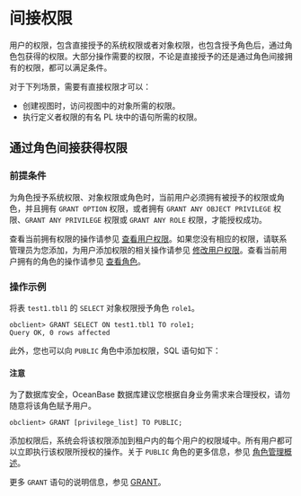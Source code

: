 # 间接权限

用户的权限，包含直接授予的系统权限或者对象权限，也包含授予角色后，通过角色包获得的权限。大部分操作需要的权限，不论是直接授予的还是通过角色间接拥有的权限，都可以满足条件。

对于下列场景，需要有直接权限才可以：

* 创建视图时，访问视图中的对象所需的权限。
* 执行定义者权限的有名 PL 块中的语句所需的权限。

## 通过角色间接获得权限

### 前提条件

为角色授予系统权限、对象权限或角色时，当前用户必须拥有被授予的权限或角色，并且拥有 `GRANT OPTION` 权限，或者拥有 `GRANT ANY OBJECT PRIVILEGE` 权限、`GRANT ANY PRIVILEGE` 权限或 `GRANT ANY ROLE` 权限，才能授权成功。

查看当前拥有权限的操作请参见 [查看用户权限](6.view-user-permissions-of-oracle-mode.md)。如果您没有相应的权限，请联系管理员为您添加，为用户添加权限的相关操作请参见 [修改用户权限](../../../../../7.reference/2.administrator-guide/2.basic-database-management/4.manage-tenants/9.manage-users-and-permissions/2.oracle-mode/5.modify-user-permissions-of-oracle-mode.md)。查看当前用户拥有的角色的操作请参见 [查看角色](../../../../../7.reference/2.administrator-guide/2.basic-database-management/4.manage-tenants/9.manage-users-and-permissions/2.oracle-mode/9.manage-roles-of-oracle-mode/6.view-roles-of-oracle-mode.md)。

### 操作示例

将表 `test1.tbl1` 的 `SELECT` 对象权限授予角色 `role1`。

```shell
obclient> GRANT SELECT ON test1.tbl1 TO role1;
Query OK, 0 rows affected
```

此外，您也可以向 `PUBLIC` 角色中添加权限，SQL 语句如下：

<main id="notice" type='notice'>
    <h4>注意</h4>
    <p>为了数据库安全，OceanBase 数据库建议您根据自身业务需求来合理授权，请勿随意将该角色赋予用户。</p>
</main>

```shell
obclient> GRANT [privilege_list] TO PUBLIC;
```

添加权限后，系统会将该权限添加到租户内的每个用户的权限域中。所有用户都可以立即执行该权限所授权的操作。关于 `PUBLIC` 角色的更多信息，参见 [角色管理概述](../../../../../7.reference/2.administrator-guide/2.basic-database-management/4.manage-tenants/9.manage-users-and-permissions/2.oracle-mode/9.manage-roles-of-oracle-mode/1.role-management-overview-of-oracle-mode.md)。

更多 `GRANT` 语句的说明信息，参见 [GRANT](../../../../../7.reference/4.development-reference/1.sql-syntax/3.common-tenant-of-oracle-mode/9.sql-statement-of-oracle-mode/3.dcl-of-oracle-mode/17.grant-of-oracle-mode.md)。
